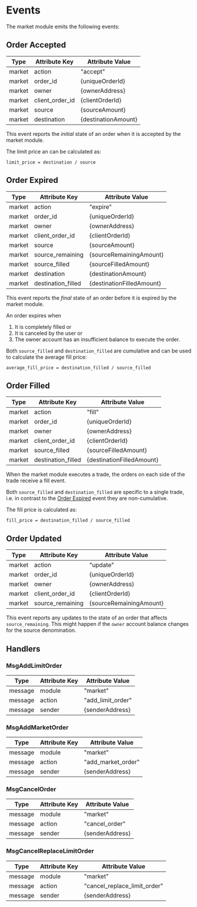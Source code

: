 # Events

The market module emits the following events:

## Order Accepted

| Type   | Attribute Key   | Attribute Value     |
| -------| --------------- | ------------------- |
| market | action          | "accept"            |
| market | order_id        | {uniqueOrderId}     |
| market | owner           | {ownerAddress}      |
| market | client_order_id | {clientOrderId}     |
| market | source          | {sourceAmount}      |
| market | destination     | {destinationAmount} |

This event reports the *initial* state of an order when it is accepted by the market module.

The limit price an can be calculated as:
```
limit_price = destination / source
```

## Order Expired

| Type   | Attribute Key      | Attribute Value           |
| ------ | ------------------ | ------------------------- |
| market | action             | "expire"                  |
| market | order_id           | {uniqueOrderId}           |
| market | owner              | {ownerAddress}            |
| market | client_order_id    | {clientOrderId}           |
| market | source             | {sourceAmount}            |
| market | source_remaining   | {sourceRemainingAmount}   |
| market | source_filled      | {sourceFilledAmount}      |
| market | destination        | {destinationAmount}       |
| market | destination_filled | {destinationFilledAmount} |

This event reports the *final* state of an order before it is expired by the market module.

An order expires when
1. It is completely filled or
2. It is canceled by the user or
3. The owner account has an insufficient balance to execute the order.

Both `source_filled` and `destination_filled` are cumulative and can be used to calculate the average fill price:
```
average_fill_price = destination_filled / source_filled
```

## Order Filled

| Type   | Attribute Key      | Attribute Value           |
| ------ | ------------------ | ------------------------- |
| market | action             | "fill"                    |
| market | order_id           | {uniqueOrderId}           |
| market | owner              | {ownerAddress}            |
| market | client_order_id    | {clientOrderId}           |
| market | source_filled      | {sourceFilledAmount}      |
| market | destination_filled | {destinationFilledAmount} |

When the market module executes a trade, the orders on each side of the trade receive a fill event.

Both `source_filled` and `destination_filled` are specific to a single trade, i.e. in contrast to the [Order Expired](#order-expired) event they are non-cumulative.

The fill price is calculated as:
```
fill_price = destination_filled / source_filled
```

## Order Updated

| Type   | Attribute Key    | Attribute Value           |
| ------ | -----------------| ------------------------- |
| market | action           | "update"                  |
| market | order_id         | {uniqueOrderId}           |
| market | owner            | {ownerAddress}            |
| market | client_order_id  | {clientOrderId}           |
| market | source_remaining | {sourceRemainingAmount}   |

This event reports any updates to the state of an order that affects `source_remaining`. This might happen if the `owner` account balance changes for the source denomination.

## Handlers

### MsgAddLimitOrder

| Type     | Attribute Key | Attribute Value    |
| -------- | ------------- | ------------------ |
| message  | module        | "market"           |
| message  | action        | "add_limit_order"  |
| message  | sender        | {senderAddress}    |

### MsgAddMarketOrder

| Type     | Attribute Key | Attribute Value    |
| -------- | ------------- | ------------------ |
| message  | module        | "market"           |
| message  | action        | "add_market_order" |
| message  | sender        | {senderAddress}    |

### MsgCancelOrder

| Type     | Attribute Key | Attribute Value    |
| -------- | ------------- | ------------------ |
| message  | module        | "market"           |
| message  | action        | "cancel_order"     |
| message  | sender        | {senderAddress}    |

### MsgCancelReplaceLimitOrder

| Type     | Attribute Key | Attribute Value              |
| -------- | ------------- | ---------------------------- |
| message  | module        | "market"                     |
| message  | action        | "cancel_replace_limit_order" |
| message  | sender        | {senderAddress}              |
